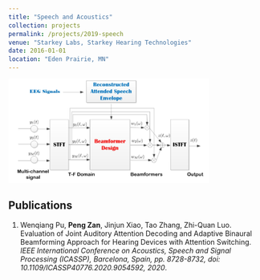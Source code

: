 ```yaml
---
title: "Speech and Acoustics"
collection: projects
permalink: /projects/2019-speech
venue: "Starkey Labs, Starkey Hearing Technologies"
date: 2016-01-01
location: "Eden Prairie, MN"
---
```


<img src="/projects/p4-joint.png" width="400">

<!-- Machine learning can be used in auditory neuroscience.  -->

Publications
------
<ol>
  <li>Wenqiang Pu, <strong>Peng Zan</strong>, Jinjun Xiao, Tao Zhang, Zhi-Quan Luo. <a href="https://ieeexplore.ieee.org/document/9054592" style="text-decoration: none">Evaluation of Joint Auditory Attention Decoding and Adaptive Binaural Beamforming Approach for Hearing Devices with Attention Switching</a>. <i>IEEE International Conference on Acoustics, Speech and Signal Processing (ICASSP), Barcelona, Spain, pp. 8728-8732, doi: 10.1109/ICASSP40776.2020.9054592, 2020</i>.</li>
</ol>